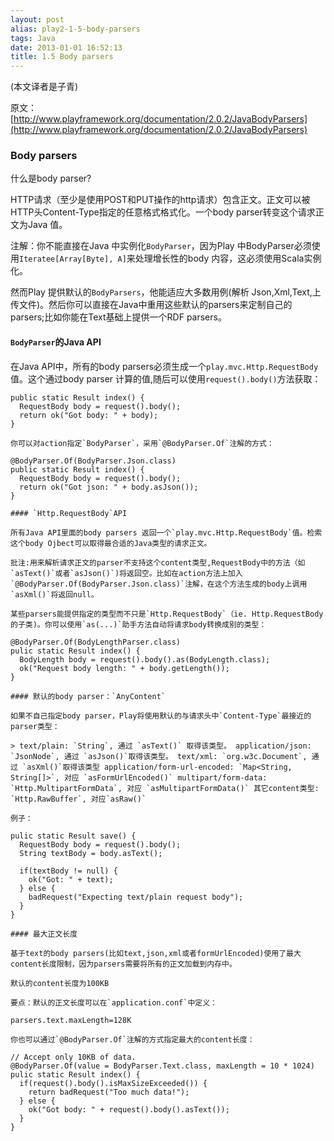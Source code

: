 ```yaml
---
layout: post
alias: play2-1-5-body-parsers
tags: Java
date: 2013-01-01 16:52:13
title: 1.5 Body parsers
---
```


(本文译者是子青)

原文：[http://www.playframework.org/documentation/2.0.2/JavaBodyParsers](http://www.playframework.org/documentation/2.0.2/JavaBodyParsers)

### Body parsers

什么是body parser?

HTTP请求（至少是使用POST和PUT操作的http请求）包含正文。正文可以被HTTP头Content-Type指定的任意格式格式化。一个body parser转变这个请求正文为Java 值。

注解：你不能直接在Java 中实例化`BodyParser`，因为Play 中BodyParser必须使用`Iteratee[Array[Byte], A]`来处理增长性的body 内容，这必须使用Scala实例化。

然而Play 提供默认的`BodyParsers`，他能适应大多数用例(解析 Json,Xml,Text,上传文件)。然后你可以直接在Java中重用这些默认的parsers来定制自己的parsers;比如你能在Text基础上提供一个RDF parsers。

#### `BodyParser`的Java API

在Java API中，所有的body parsers必须生成一个`play.mvc.Http.RequestBody`值。这个通过body parser 计算的值,随后可以使用`request().body()`方法获取：

    public static Result index() {
      RequestBody body = request().body();
      return ok("Got body: " + body);
    }

    你可以对action指定`BodyParser`，采用`@BodyParser.Of`注解的方式：

    @BodyParser.Of(BodyParser.Json.class)
    public static Result index() {
      RequestBody body = request().body();
      return ok("Got json: " + body.asJson());
    }

    #### `Http.RequestBody`API

    所有Java API里面的body parsers 返回一个`play.mvc.Http.RequestBody`值。检索这个body Ojbect可以取得最合适的Java类型的请求正文。

    批注:用来解析请求正文的parser不支持这个content类型,RequestBody中的方法（如`asText()`或者`asJson()`)将返回空。比如在action方法上加入`@BodyParser.Of(BodyParser.Json.class)`注解，在这个方法生成的body上调用`asXml()`将返回null。

    某些parsers能提供指定的类型而不只是`Http.RequestBody`（ie. Http.RequestBody的子类)。你可以使用`as(...)`助手方法自动将请求body转换成别的类型：

    @BodyParser.Of(BodyLengthParser.class)
    pulic static Result index() {
      BodyLength body = request().body().as(BodyLength.class);
      ok("Request body length: " + body.getLength());
    }

    #### 默认的body parser：`AnyContent`

    如果不自己指定body parser，Play将使用默认的与请求头中`Content-Type`最接近的parser类型：

    > text/plain: `String`, 通过 `asText()` 取得该类型。 application/json: `JsonNode`, 通过 `asJson()`取得该类型。 text/xml: `org.w3c.Document`, 通过 `asXml()`取得该类型 application/form-url-encoded: `Map<String, String[]>`, 对应 `asFormUrlEncoded()` multipart/form-data: `Http.MultipartFormData`, 对应 `asMultipartFormData()` 其它content类型: `Http.RawBuffer`, 对应`asRaw()`

    例子：

    pulic static Result save() {
      RequestBody body = request().body();
      String textBody = body.asText();

      if(textBody != null) {
        ok("Got: " + text);
      } else {
        badRequest("Expecting text/plain request body");
      }
    }

    #### 最大正文长度

    基于text的body parsers(比如text,json,xml或者formUrlEncoded)使用了最大content长度限制，因为parsers需要将所有的正文加载到内存中。

    默认的content长度为100KB

    要点：默认的正文长度可以在`application.conf`中定义：

    parsers.text.maxLength=128K

    你也可以通过`@BodyParser.Of`注解的方式指定最大的content长度：

    // Accept only 10KB of data.
    @BodyParser.Of(value = BodyParser.Text.class, maxLength = 10 * 1024)
    pulic static Result index() {
      if(request().body().isMaxSizeExceeded()) {
        return badRequest("Too much data!");
      } else {
        ok("Got body: " + request().body().asText()); 
      }
    }
